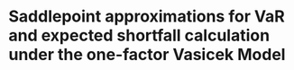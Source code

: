 # Saddlepoint approximations for VaR and expected shortfall calculation under the one-factor Vasicek Model
